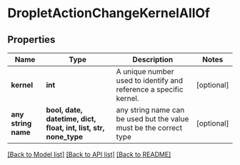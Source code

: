 # DropletActionChangeKernelAllOf


## Properties
Name | Type | Description | Notes
------------ | ------------- | ------------- | -------------
**kernel** | **int** | A unique number used to identify and reference a specific kernel. | [optional] 
**any string name** | **bool, date, datetime, dict, float, int, list, str, none_type** | any string name can be used but the value must be the correct type | [optional]

[[Back to Model list]](../README.md#documentation-for-models) [[Back to API list]](../README.md#documentation-for-api-endpoints) [[Back to README]](../README.md)


